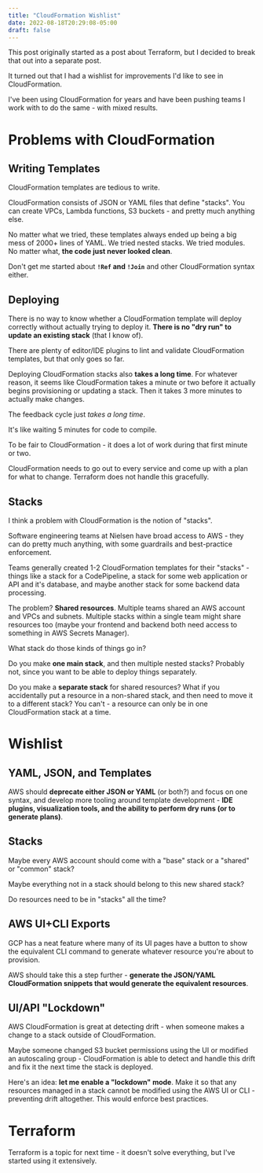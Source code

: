 ```yaml
---
title: "CloudFormation Wishlist"
date: 2022-08-18T20:29:08-05:00
draft: false
---
```


This post originally started as a post about Terraform, but I decided to break that out into a separate post.

It turned out that I had a wishlist for improvements I'd like to see in CloudFormation.

I've been using CloudFormation for years and have been pushing teams I work with to do the same - with mixed results.

# Problems with CloudFormation
## Writing Templates
CloudFormation templates are tedious to write.

CloudFormation consists of JSON or YAML files that define "stacks". You can create VPCs, Lambda functions, S3 buckets - and pretty much anything else.

No matter what we tried, these templates always ended up being a big mess of 2000+ lines of YAML. We tried nested stacks. We tried modules. No matter what, **the code just never looked clean**.

Don't get me started about **`!Ref` and `!Join`** and other CloudFormation syntax either.

## Deploying
There is no way to know whether a CloudFormation template will deploy correctly without actually trying to deploy it. **There is no "dry run" to update an existing stack** (that I know of).

There are plenty of editor/IDE plugins to lint and validate CloudFormation templates, but that only goes so far.

Deploying CloudFormation stacks also **takes a long time**. For whatever reason, it seems like CloudFormation takes a minute or two before it actually begins provisioning or updating a stack. Then it takes 3 more minutes to actually make changes.

The feedback cycle just _takes a long time_.

It's like waiting 5 minutes for code to compile.

To be fair to CloudFormation - it does a lot of work during that first minute or two.

CloudFormation needs to go out to every service and come up with a plan for what to change. Terraform does not handle this gracefully.

## Stacks
I think a problem with CloudFormation is the notion of "stacks".

Software engineering teams at Nielsen have broad access to AWS - they can do pretty much anything, with some guardrails and best-practice enforcement.

Teams generally created 1-2 CloudFormation templates for their "stacks" - things like a stack for a CodePipeline, a stack for some web application or API and it's database, and maybe another stack for some backend data processing.

The problem? **Shared resources**. Multiple teams shared an AWS account and VPCs and subnets. Multiple stacks within a single team might share resources too (maybe your frontend and backend both need access to something in AWS Secrets Manager). 

What stack do those kinds of things go in?

Do you make **one main stack**, and then multiple nested stacks? Probably not, since you want to be able to deploy things separately.

Do you make a **separate stack** for shared resources? What if you accidentally put a resource in a non-shared stack, and then need to move it to a different stack? You can't - a resource can only be in one CloudFormation stack at a time.

# Wishlist
## YAML, JSON, and Templates
AWS should **deprecate either JSON or YAML** (or both?) and focus on one syntax, and develop more tooling around template development - **IDE plugins, visualization tools, and the ability to perform dry runs (or to generate plans)**.

## Stacks
Maybe every AWS account should come with a "base" stack or a "shared" or "common" stack?

Maybe everything not in a stack should belong to this new shared stack?

Do resources need to be in "stacks" all the time?

## AWS UI+CLI Exports
GCP has a neat feature where many of its UI pages have a button to show the equivalent CLI command to generate whatever resource you're about to provision.

AWS should take this a step further - **generate the JSON/YAML CloudFormation snippets that would generate the equivalent resources**.

## UI/API "Lockdown"
AWS CloudFormation is great at detecting drift - when someone makes a change to a stack outside of CloudFormation.

Maybe someone changed S3 bucket permissions using the UI or modified an autoscaling group - CloudFormation is able to detect and handle this drift and fix it the next time the stack is deployed.

Here's an idea: **let me enable a "lockdown" mode**. Make it so that any resources managed in a stack cannot be modified using the AWS UI or CLI - preventing drift altogether. This would enforce best practices.

# Terraform
Terraform is a topic for next time - it doesn't solve everything, but I've started using it extensively.
